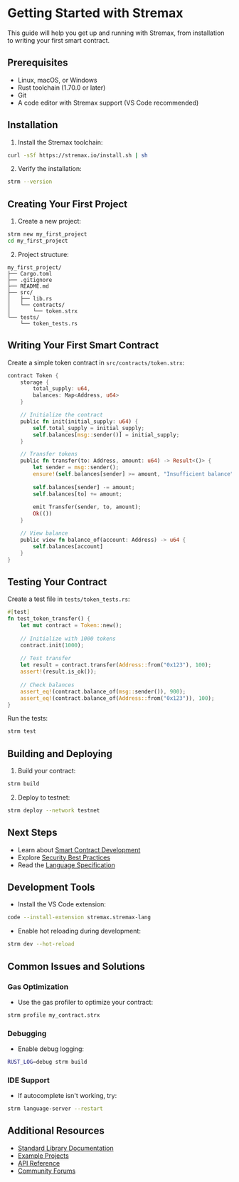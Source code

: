 # Getting Started with Stremax

This guide will help you get up and running with Stremax, from installation to writing your first smart contract.

## Prerequisites

- Linux, macOS, or Windows
- Rust toolchain (1.70.0 or later)
- Git
- A code editor with Stremax support (VS Code recommended)

## Installation

1. Install the Stremax toolchain:
```bash
curl -sSf https://stremax.io/install.sh | sh
```

2. Verify the installation:
```bash
strm --version
```

## Creating Your First Project

1. Create a new project:
```bash
strm new my_first_project
cd my_first_project
```

2. Project structure:
```
my_first_project/
├── Cargo.toml
├── .gitignore
├── README.md
├── src/
│   ├── lib.rs
│   └── contracts/
│       └── token.strx
└── tests/
    └── token_tests.rs
```

## Writing Your First Smart Contract

Create a simple token contract in `src/contracts/token.strx`:

```rust
contract Token {
    storage {
        total_supply: u64,
        balances: Map<Address, u64>
    }

    // Initialize the contract
    public fn init(initial_supply: u64) {
        self.total_supply = initial_supply;
        self.balances[msg::sender()] = initial_supply;
    }

    // Transfer tokens
    public fn transfer(to: Address, amount: u64) -> Result<()> {
        let sender = msg::sender();
        ensure!(self.balances[sender] >= amount, "Insufficient balance");
        
        self.balances[sender] -= amount;
        self.balances[to] += amount;
        
        emit Transfer(sender, to, amount);
        Ok(())
    }

    // View balance
    public view fn balance_of(account: Address) -> u64 {
        self.balances[account]
    }
}
```

## Testing Your Contract

Create a test file in `tests/token_tests.rs`:

```rust
#[test]
fn test_token_transfer() {
    let mut contract = Token::new();
    
    // Initialize with 1000 tokens
    contract.init(1000);
    
    // Test transfer
    let result = contract.transfer(Address::from("0x123"), 100);
    assert!(result.is_ok());
    
    // Check balances
    assert_eq!(contract.balance_of(msg::sender()), 900);
    assert_eq!(contract.balance_of(Address::from("0x123")), 100);
}
```

Run the tests:
```bash
strm test
```

## Building and Deploying

1. Build your contract:
```bash
strm build
```

2. Deploy to testnet:
```bash
strm deploy --network testnet
```

## Next Steps

- Learn about [Smart Contract Development](smart-contracts/README.md)
- Explore [Security Best Practices](best-practices.md)
- Read the [Language Specification](../src/docs/LANGUAGE_SPEC.md)

## Development Tools

- Install the VS Code extension:
```bash
code --install-extension stremax.stremax-lang
```

- Enable hot reloading during development:
```bash
strm dev --hot-reload
```

## Common Issues and Solutions

### Gas Optimization
- Use the gas profiler to optimize your contract:
```bash
strm profile my_contract.strx
```

### Debugging
- Enable debug logging:
```bash
RUST_LOG=debug strm build
```

### IDE Support
- If autocomplete isn't working, try:
```bash
strm language-server --restart
```

## Additional Resources

- [Standard Library Documentation](stdlib/README.md)
- [Example Projects](../examples/)
- [API Reference](api-reference.md)
- [Community Forums](https://forum.stremax.io) 